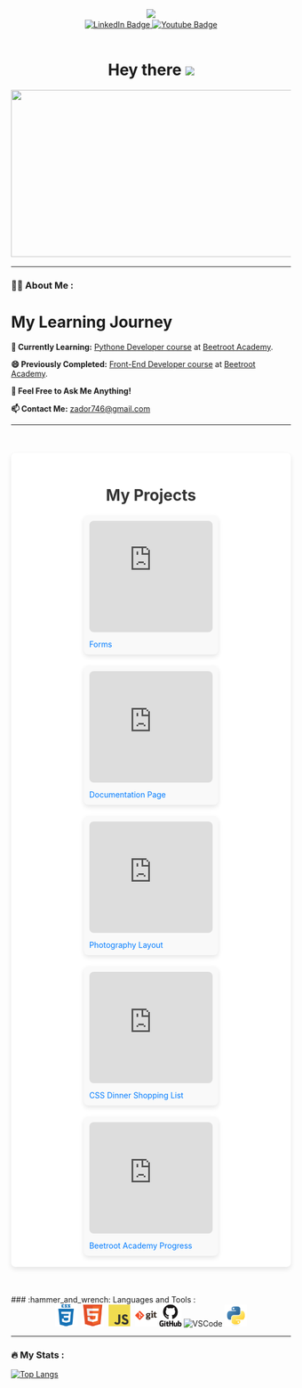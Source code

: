

<!--
**Andrii-Zadorozhnii/Andrii-Zadorozhnii** is a ✨ _special_ ✨ repository because its `README.md` (this file) appears on your GitHub profile.

Here are some ideas to get you started:

- 🔭 I’m currently working on ...
- 🌱 I’m currently learning ...
- 👯 I’m looking to collaborate on ...
- 🤔 I’m looking for help with ...
- 💬 Ask me about ...
- 📫 How to reach me: ...
- 😄 Pronouns: ...
- ⚡ Fun fact: ...
-->
<div id="header" align="center">
  <img src="https://media.giphy.com/media/M9gbBd9nbDrOTu1Mqx/giphy.gif" width="100"/>
</div>

<div id="badges" align="center">
  <a href="https://www.linkedin.com/in/andrii-zadorozhnii-b77096259/">
    <img src="https://img.shields.io/badge/LinkedIn-blue?style=for-the-badge&logo=linkedin&logoColor=white" alt="LinkedIn Badge"/>
  </a>
  <a href="https://www.youtube.com/channel/UCHNvcTbJfTsoUVkpjQZ1wkQ">
    <img src="https://img.shields.io/badge/YouTube-red?style=for-the-badge&logo=youtube&logoColor=white" alt="Youtube Badge"/>
  </a>
</div>
<div align="center">
  <img src="https://komarev.com/ghpvc/?username=Andrii-Zadorozhnii&style=flat-square&color=blue" align="center" alt=""/>
</div>
<h1 align="center">
  Hey there
  <img src="https://media.giphy.com/media/hvRJCLFzcasrR4ia7z/giphy.gif" width="30px"/>
</h1>
<div align="center">
  <img src="https://media.giphy.com/media/dWesBcTLavkZuG35MI/giphy.gif" width="600" height="300"/>
</div>

---

### :woman_technologist: About Me :
<div class="container">
        <h1>My Learning Journey</h1>
        <div class="info">
            <p><span style="font-weight: bold;">🌱 Currently Learning:</span> <a href="https://beetroot.academy/courses/online/python">Pythone Developer course<a> at <a href="https://beetroot.academy" target="_blank">Beetroot Academy</a>.</p>
            <p><span style="font-weight: bold;">😄 Previously Completed:</span> <a href="https://beetrootacademy.com/courses/front-end">Front-End Developer course<a> at <a href="https://beetrootacademy.com" target="_blank">Beetroot Academy</a>.</p>
            <p><span style="font-weight: bold;">💬 Feel Free to Ask Me Anything!</span></p>
            <p><span style="font-weight: bold;">📫 Contact Me:</span> <a href="mailto:zador746@gmail.com" class="email">zador746@gmail.com</a></p>
        </div>
    </div>


---
<div style="max-width: 800px; margin: 50px auto; background-color: white; padding: 20px; border-radius: 8px; box-shadow: 0 4px 8px rgba(0, 0, 0, 0.1);">
        <h1 style="text-align: center; color: #333;">My Projects</h1>
        <div style="display: flex; flex-wrap: wrap; gap: 20px; justify-content: space-around;">
            <div style="width: 48%; background-color: #f9f9f9; padding: 10px; border-radius: 8px; box-shadow: 0 4px 8px rgba(0, 0, 0, 0.1);">
                <iframe src="https://andrii-zadorozhnii.github.io/dz16/" title="Forms" style="width: 100%; height: 200px; border: none; border-radius: 8px;"></iframe>
                <a href="https://andrii-zadorozhnii.github.io/dz16/" target="_blank" style="display: block; margin-top: 10px; color: #007BFF; text-decoration: none;">Forms</a>
            </div>
            <div style="width: 48%; background-color: #f9f9f9; padding: 10px; border-radius: 8px; box-shadow: 0 4px 8px rgba(0, 0, 0, 0.1);">
                <iframe src="https://github.com/Andrii-Zadorozhnii/dz14" title="Documentation Page" style="width: 100%; height: 200px; border: none; border-radius: 8px;"></iframe>
                <a href="https://github.com/Andrii-Zadorozhnii/dz14" target="_blank" style="display: block; margin-top: 10px; color: #007BFF; text-decoration: none;">Documentation Page</a>
            </div>
            <div style="width: 48%; background-color: #f9f9f9; padding: 10px; border-radius: 8px; box-shadow: 0 4px 8px rgba(0, 0, 0, 0.1);">
                <iframe src="https://github.com/Andrii-Zadorozhnii/dz12" title="Photography Layout" style="width: 100%; height: 200px; border: none; border-radius: 8px;"></iframe>
                <a href="https://github.com/Andrii-Zadorozhnii/dz12" target="_blank" style="display: block; margin-top: 10px; color: #007BFF; text-decoration: none;">Photography Layout</a>
            </div>
            <div style="width: 48%; background-color: #f9f9f9; padding: 10px; border-radius: 8px; box-shadow: 0 4px 8px rgba(0, 0, 0, 0.1);">
                <iframe src="https://github.com/Andrii-Zadorozhnii/dz8" title="CSS Dinner Shopping List" style="width: 100%; height: 200px; border: none; border-radius: 8px;"></iframe>
                <a href="https://github.com/Andrii-Zadorozhnii/dz8" target="_blank" style="display: block; margin-top: 10px; color: #007BFF; text-decoration: none;">CSS Dinner Shopping List</a>
            </div>
            <div style="width: 48%; background-color: #f9f9f9; padding: 10px; border-radius: 8px; box-shadow: 0 4px 8px rgba(0, 0, 0, 0.1);">
                <iframe src="https://github.com/Andrii-Zadorozhnii/Beetroot_Python" title="Beetroot Academy Progress" style="width: 100%; height: 200px; border: none; border-radius: 8px;"></iframe>
                <a href="https://github.com/Andrii-Zadorozhnii/Beetroot_Python" target="_blank" style="display: block; margin-top: 10px; color: #007BFF; text-decoration: none;">Beetroot Academy Progress</a>
            </div>
        </div>
    </div>
### :hammer_and_wrench: Languages and Tools :
<div align="center">
<!--   <img src="https://github.com/devicons/devicon/blob/master/icons/java/java-original-wordmark.svg" title="Java" alt="Java" width="40" height="40"/>&nbsp;
  <img src="https://github.com/devicons/devicon/blob/master/icons/react/react-original-wordmark.svg" title="React" alt="React" width="40" height="40"/>&nbsp;
  <img src="https://github.com/devicons/devicon/blob/master/icons/spring/spring-original-wordmark.svg" title="Spring" alt="Spring" width="40" height="40"/>&nbsp;
  <img src="https://github.com/devicons/devicon/blob/master/icons/materialui/materialui-original.svg" title="Material UI" alt="Material UI" width="40" height="40"/>&nbsp;
  <img src="https://github.com/devicons/devicon/blob/master/icons/flutter/flutter-original.svg" title="Flutter" alt="Flutter" width="40" height="40"/>&nbsp;
  <img src="https://github.com/devicons/devicon/blob/master/icons/redux/redux-original.svg" title="Redux" alt="Redux " width="40" height="40"/>&nbsp; -->
  <img src="https://github.com/devicons/devicon/blob/master/icons/css3/css3-plain-wordmark.svg"  title="CSS3" alt="CSS" width="40" height="40"/>&nbsp;
  <img src="https://github.com/devicons/devicon/blob/master/icons/html5/html5-original.svg" title="HTML5" alt="HTML" width="40" height="40"/>&nbsp;
<img src="https://github.com/devicons/devicon/blob/master/icons/javascript/javascript-original.svg" title="JavaScript" alt="JavaScript" width="40" height="40"/>&nbsp;
 <!--    <img src="https://github.com/devicons/devicon/blob/master/icons/firebase/firebase-plain-wordmark.svg" title="Firebase" alt="Firebase" width="40" height="40"/>&nbsp;
  <img src="https://github.com/devicons/devicon/blob/master/icons/gatsby/gatsby-original.svg" title="Gatsby"  alt="Gatsby" width="40" height="40"/>&nbsp;
  <img src="https://github.com/devicons/devicon/blob/master/icons/mysql/mysql-original-wordmark.svg" title="MySQL"  alt="MySQL" width="40" height="40"/>&nbsp;
  <img src="https://github.com/devicons/devicon/blob/master/icons/nodejs/nodejs-original-wordmark.svg" title="NodeJS" alt="NodeJS" width="40" height="40"/>&nbsp;
  <img src="https://github.com/devicons/devicon/blob/master/icons/amazonwebservices/amazonwebservices-plain-wordmark.svg" title="AWS" alt="AWS" width="40" height="40"/>&nbsp; -->
  <img src="https://github.com/devicons/devicon/blob/master/icons/git/git-original-wordmark.svg" title="Git" alt="Git" width="40" height="40"/>
  <img src="https://raw.githubusercontent.com/devicons/devicon/master/icons/github/github-original-wordmark.svg" title="GitHub" alt="GitHub" width="40" height="40"/>
  <img src="https://upload.wikimedia.org/wikipedia/commons/thumb/9/9a/Visual_Studio_Code_1.35_icon.svg/1024px-Visual_Studio_Code_1.35_icon.svg.png" title="VSCode" alt="VSCode" width="40" height="40"/>
  <img src="https://github.com/devicons/devicon/blob/master/icons/python/python-original.svg" title="VSCode" alt="VSCode" width="40" height="40"/>
</div>

---

### :fire: My Stats :

[![Top Langs](https://github-readme-stats.vercel.app/api/top-langs/?username=Andrii-Zadorozhnii&layout=compact&theme=vision-friendly-dark)](https://github.com/anuraghazra/github-readme-stats)


    



